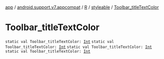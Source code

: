 [app](../../../index.md) / [android.support.v7.appcompat](../../index.md) / [R](../index.md) / [styleable](index.md) / [Toolbar_titleTextColor](.)

# Toolbar_titleTextColor

`static val Toolbar_titleTextColor: `[`Int`](https://kotlinlang.org/api/latest/jvm/stdlib/kotlin/-int/index.html)
`static val Toolbar_titleTextColor: `[`Int`](https://kotlinlang.org/api/latest/jvm/stdlib/kotlin/-int/index.html)
`static val Toolbar_titleTextColor: `[`Int`](https://kotlinlang.org/api/latest/jvm/stdlib/kotlin/-int/index.html)
`static val Toolbar_titleTextColor: `[`Int`](https://kotlinlang.org/api/latest/jvm/stdlib/kotlin/-int/index.html)